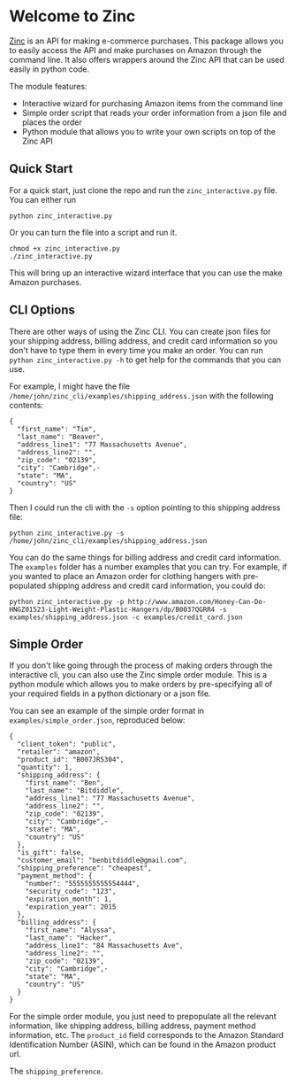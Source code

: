 Welcome to Zinc
===============

[Zinc](http://zinc.io/) is an API for making e-commerce purchases. This package allows you to easily access the API and make purchases on Amazon through the command line. It also offers wrappers around the Zinc API that can be used easily in python code. 

The module features:
  * Interactive wizard for purchasing Amazon items from the command line
  * Simple order script that reads your order information from a json file and places the order
  * Python module that allows you to write your own scripts on top of the Zinc API

## Quick Start

For a quick start, just clone the repo and run the `zinc_interactive.py` file. You can either run

```
python zinc_interactive.py
```

Or you can turn the file into a script and run it.

```
chmod +x zinc_interactive.py
./zinc_interactive.py
```

This will bring up an interactive wizard interface that you can use the make Amazon purchases.

## CLI Options

There are other ways of using the Zinc CLI. You can create json files for your shipping address, billing address, and credit card information so you don't have to type them in every time you make an order. You can run `python zinc_interactive.py -h` to get help for the commands that you can use.

For example, I might have the file `/home/john/zinc_cli/examples/shipping_address.json` with the following contents:

```
{
  "first_name": "Tim",
  "last_name": "Beaver",
  "address_line1": "77 Massachusetts Avenue",
  "address_line2": "",
  "zip_code": "02139",
  "city": "Cambridge",·
  "state": "MA",
  "country": "US"
}
```

Then I could run the cli with the `-s` option pointing to this shipping address file:

```
python zinc_interactive.py -s /home/john/zinc_cli/examples/shipping_address.json
```

You can do the same things for billing address and credit card information. The `examples` folder has a number examples that you can try. For example, if you wanted to place an Amazon order for clothing hangers with pre-populated shipping address and credit card information, you could do:

```
python zinc_interactive.py -p http://www.amazon.com/Honey-Can-Do-HNGZ01523-Light-Weight-Plastic-Hangers/dp/B0037QGRR4 -s examples/shipping_address.json -c examples/credit_card.json
```

## Simple Order

If you don't like going through the process of making orders through the interactive cli, you can also use the Zinc simple order module. This is a python module which allows you to make orders by pre-specifying all of your required fields in a python dictionary or a json file.

You can see an example of the simple order format in `examples/simple_order.json`, reproduced below:

```
{
  "client_token": "public",
  "retailer": "amazon",
  "product_id": "B007JR5304",
  "quantity": 1,
  "shipping_address": {
    "first_name": "Ben",
    "last_name": "Bitdiddle",
    "address_line1": "77 Massachusetts Avenue",
    "address_line2": "",
    "zip_code": "02139",
    "city": "Cambridge",·
    "state": "MA",
    "country": "US"
  },
  "is_gift": false,
  "customer_email": "benbitdiddle@gmail.com",
  "shipping_preference": "cheapest",
  "payment_method": {
    "number": "5555555555554444",
    "security_code": "123",
    "expiration_month": 1,
    "expiration_year": 2015
  },
  "billing_address": {
    "first_name": "Alyssa",
    "last_name": "Hacker",
    "address_line1": "84 Massachusetts Ave",
    "address_line2": "",
    "zip_code": "02139",
    "city": "Cambridge",·
    "state": "MA",
    "country": "US"
  }
}
```

For the simple order module, you just need to prepopulate all the relevant information, like shipping address, billing address, payment method information, etc. The `product_id` field corresponds to the Amazon Standard Identification Number (ASIN), which can be found in the Amazon product url.

The `shipping_preference`.

